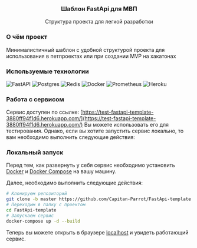 
<div align="center">
  <h3 align="center">Шаблон FastApi для МВП</h3>

  <p align="center">
    Структура проекта для легкой разработки 
  </p>
</div>


### О чём проект
Минималистичный шаблон с удобной структурой проекта для использования в петпроектах или при создании MVP на хакатонах

### Используемые технологии

[//]: # (![GitLab CI]&#40;https://img.shields.io/badge/gitlab%20ci-%23181717.svg?style=for-the-badge&logo=gitlab&logoColor=white&#41;)
![FastAPI](https://img.shields.io/badge/FastAPI-005571?style=for-the-badge&logo=fastapi)
![Postgres](https://img.shields.io/badge/postgres-%23316192.svg?style=for-the-badge&logo=postgresql&logoColor=white)
![Redis](https://img.shields.io/badge/redis-%23DD0031.svg?style=for-the-badge&logo=redis&logoColor=white)
![Docker](https://img.shields.io/badge/docker-%230db7ed.svg?style=for-the-badge&logo=docker&logoColor=white)
![Prometheus](https://img.shields.io/badge/Prometheus-E6522C?style=for-the-badge&logo=Prometheus&logoColor=white)
![Heroku](https://img.shields.io/badge/heroku-%23430098.svg?style=for-the-badge&logo=heroku&logoColor=white)

### Работа с сервисом

Сервис доступен по ссылке:  [https://test-fastapi-template-3880ff94f1d6.herokuapp.com/](https://test-fastapi-template-3880ff94f1d6.herokuapp.com/)
Вы можете использовать его для тестирования. Однако, если вы хотите запустить сервис локально, то вам необходимо выполнить следующие действия:

### Локальный запуск

Перед тем, как развернуть у себя сервис необходимо установить [Docker](https://docs.docker.com/get-docker/) и [Docker Compose](https://docs.docker.com/compose/install) на вашу машину.

Далее, необходимо выполнить следующие действия:

```bash
# Клонируем репозиторий
git clone -b master https://github.com/Capitan-Parrot/FastApi-template.git
# Переходим в папку с проектом
cd FastApi-template
# Запускаем сервис
docker-compose up -d --build
```

Теперь вы можете открыть в браузере [localhost](http://localhost:8000) и увидеть работающий сервис.
